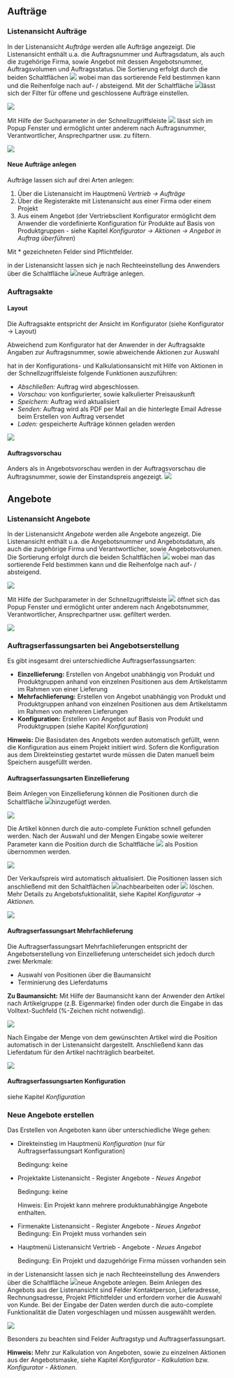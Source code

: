 ## Aufträge

### Listenansicht Aufträge

In der Listenansicht *Aufträge* werden alle Aufträge angezeigt. Die Listenansicht enthält u.a. die Auftragsnummer und Auftragsdatum, als auch die zugehörige Firma, sowie Angebot mit dessen Angebotsnummer, Auftragsvolumen und Auftragsstatus. Die Sortierung erfolgt durch die beiden Schaltflächen ![](img/mobile-crm/icon_sorting.png) wobei man das sortierende Feld bestimmen kann und die Reihenfolge nach auf- / absteigend. Mit der Schaltfläche ![](img/mobile-crm/icon_filter_status.png)lässt sich der Filter für offene und geschlossene Aufträge einstellen.

![](img/mobile-crm/list_orders.png)

Mit Hilfe der Suchparameter in der Schnellzugriffsleiste ![](img/mobile-crm/icon_search.png) lässt sich im Popup Fenster und ermöglicht unter anderem nach Auftragsnummer, Verantwortlicher, Ansprechpartner usw. zu filtern.

![](img/mobile-crm/list_search_orders.png)

#### Neue Aufträge anlegen

Aufträge lassen sich auf drei Arten anlegen:

1. Über die Listenansicht im Hauptmenü *Vertrieb -> Aufträge*
2. Über die Registerakte mit Listenansicht aus einer Firma oder einem Projekt
3. Aus einem Angebot (der Vertriebsclient Konfigurator ermöglicht dem Anwender die vordefinierte Konfiguration für Produkte auf Basis von Produktgruppen - siehe Kapitel *Konfigurator -> Aktionen -> Angebot in Auftrag überführen*)  

Mit * gezeichneten Felder sind Pflichtfelder.

in der Listenansicht lassen sich je nach Rechteeinstellung des Anwenders über die Schaltfläche ![](img/mobile-crm/icon_addobject.png)neue Aufträge anlegen.

### Auftragsakte

#### Layout

Die Auftragsakte entspricht der Ansicht im Konfigurator (siehe Konfigurator -> Layout)

Abweichend zum Konfigurator hat der Anwender in der Auftragsakte Angaben zur Auftragsnummer, sowie abweichende Aktionen zur Auswahl

hat in der Konfigurations- und Kalkulationsansicht mit Hilfe von Aktionen in der Schnellzugriffsleiste folgende Funktionen auszuführen:

- *Abschließen:* Auftrag wird abgeschlossen.
- *Vorschau:* von konfigurierter, sowie kalkulierter Preisauskunft
- *Speichern:* Auftrag wird aktualisiert
- *Senden:* Auftrag wird als PDF per Mail an die hinterlegte Email Adresse beim Erstellen von Auftrag versendet
- *Laden:* gespeicherte Aufträge können geladen werden

![](img/mobile-crm/action_functions.png)



#### Auftragsvorschau

Anders als in Angebotsvorschau werden in der Auftragsvorschau die Auftragsnummer, sowie der Einstandspreis angezeigt. ![](img/mobile-crm/sales_order_preview.png)

## Angebote

### Listenansicht Angebote

In der Listenansicht *Angebote* werden alle Angebote angezeigt. Die Listenansicht enthält u.a. die Angebotsnummer und Angebotsdatum, als auch die zugehörige Firma und Verantwortlicher, sowie Angebotsvolumen. Die Sortierung erfolgt durch die beiden Schaltflächen ![](img/mobile-crm/icon_sorting.png) wobei man das sortierende Feld bestimmen kann und die Reihenfolge nach auf- / absteigend. 

![](img/mobile-crm/list_offers.png)

Mit Hilfe der Suchparameter  in der Schnellzugriffsleiste ![](img/mobile-crm/icon_search.png) öffnet sich das Popup Fenster und ermöglicht unter anderem nach Angebotsnummer, Verantwortlicher, Ansprechpartner usw. gefiltert werden.

![](img/mobile-crm/list_search_offers.png)



### Auftragserfassungsarten bei Angebotserstellung

Es gibt insgesamt drei unterschiedliche Auftragserfassungsarten:

- **Einzellieferung:** Erstellen von Angebot unabhängig von Produkt und Produktgruppen anhand von einzelnen Positionen aus dem Artikelstamm im Rahmen von einer Lieferung
- **Mehrfachlieferung:** Erstellen von Angebot unabhängig von Produkt und Produktgruppen anhand von einzelnen Positionen aus dem Artikelstamm im Rahmen von mehreren Lieferungen
- **Konfiguration:** Erstellen von Angebot auf Basis von Produkt und Produktgruppen (siehe Kapitel *Konfiguration*)

**Hinweis:** Die Basisdaten des Angebots werden automatisch gefüllt, wenn die Konfiguration aus einem Projekt initiiert wird. Sofern die Konfiguration aus dem Direkteinstieg gestartet wurde müssen die Daten manuell beim Speichern ausgefüllt werden.

#### Auftragserfassungsarten Einzellieferung

Beim Anlegen von Einzellieferung können die Positionen durch die Schaltfläche ![](img/mobile-crm/icon_addobject.png)hinzugefügt werden.

![](img/mobile-crm/normal_offer.png)

Die Artikel können durch die auto-complete Funktion schnell gefunden werden. Nach der Auswahl und der Mengen Eingabe sowie weiterer Parameter kann die Position durch die Schaltfläche ![](img/mobile-crm/icon_add_position.png) als Position übernommen werden.

![](img/mobile-crm/add_new_position.png)



Der Verkaufspreis wird automatisch aktualisiert. Die Positionen lassen sich anschließend mit den Schaltflächen ![](img/mobile-crm/icon_maintain_position.png)nachbearbeiten oder ![](img/mobile-crm/icon_delete_position.png) löschen. Mehr Details zu Angebotsfuktionalität, siehe Kapitel *Konfigurator -> Aktionen.*

![](img/mobile-crm/normal_offer_with_positions.png)



#### Auftragserfassungsart Mehrfachlieferung

Die Auftragserfassungsart Mehrfachlieferungen entspricht der Angebotserstellung von Einzellieferung unterscheidet sich jedoch durch zwei Merkmale:

- Auswahl von Positionen über die Baumansicht 
- Terminierung des Lieferdatums

**Zu Baumansicht:** Mit Hilfe der Baumansicht kann der Anwender den Artikel nach Artikelgruppe (z.B. Eigenmarke) finden oder durch die Eingabe in das Volltext-Suchfeld (%-Zeichen nicht notwendig).

![](img/mobile-crm/normal_offer_multidelivery.png)

Nach Eingabe der Menge von dem gewünschten Artikel wird die Position automatisch in der Listenansicht dargestellt. Anschließend kann das Lieferdatum für den Artikel nachträglich bearbeitet.

![](img/mobile-crm/maintain_position_multidelivery.png)

#### Auftragserfassungsarten Konfiguration

siehe Kapitel *Konfiguration*



### Neue Angebote erstellen 

Das Erstellen von Angeboten kann über unterschiedliche Wege gehen:

- Direkteinstieg im Hauptmenü *Konfiguration* (nur für Auftragserfassungsart Konfiguration)

  Bedingung: keine

- Projektakte Listenansicht - Register Angebote - *Neues Angebot* 

  Bedingung: keine

  Hinweis: Ein Projekt kann mehrere produktunabhängige Angebote enthalten. 

- Firmenakte Listenansicht  - Register Angebote - *Neues Angebot* 
  Bedingung: Ein Projekt muss vorhanden sein

- Hauptmenü Listenansicht Vertrieb - Angebote - *Neues Angebot* 

  Bedingung: Ein Projekt und dazugehörige Firma müssen vorhanden sein

in der Listenansicht lassen sich je nach Rechteeinstellung des Anwenders über die Schaltfläche ![](img/mobile-crm/icon_addobject.png)neue Angebote anlegen. Beim Anlegen des Angebots aus der Listenansicht sind Felder Kontaktperson, Lieferadresse, Rechnungsadresse, Projekt Pflichtfelder und erfordern vorher die Auswahl von Kunde. Bei der Eingabe der Daten werden durch die auto-complete Funktionalität die Daten vorgeschlagen und müssen ausgewählt werden.

![](img/mobile-crm/create_offer.png)

Besonders zu beachten sind Felder Auftragstyp und Auftragserfassungsart.

**Hinweis:** Mehr zur Kalkulation von Angeboten, sowie zu einzelnen Aktionen aus der Angebotsmaske, siehe Kapitel *Konfigurator - Kalkulation* bzw. *Konfigurator - Aktionen*.

